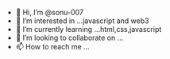 - 👋 Hi, I’m @sonu-007
- 👀 I’m interested in ...javascript and web3
- 🌱 I’m currently learning ...html,css,javascript
- 💞️ I’m looking to collaborate on ...
- 📫 How to reach me ...

<!---
sonu-007/sonu-007 is a ✨ special ✨ repository because its `README.md` (this file) appears on your GitHub profile.
You can click the Preview link to take a look at your changes.
--->
